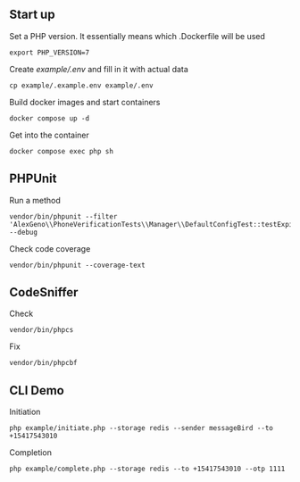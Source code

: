 ## Start up
Set a PHP version. It essentially means which .Dockerfile will be used
```shell
export PHP_VERSION=7
```
Create *example/.env* and fill in it with actual data
```shell
cp example/.example.env example/.env 
```
Build docker images and start containers
```shell
docker compose up -d
```
Get into the container
```shell
docker compose exec php sh
```
## PHPUnit
Run a method
```shell
vendor/bin/phpunit --filter 'AlexGeno\\PhoneVerificationTests\\Manager\\DefaultConfigTest::testExpiredOtpException'  --debug
```
Check code coverage
```shell
vendor/bin/phpunit --coverage-text
```
## CodeSniffer
Check
```shell
vendor/bin/phpcs 
```

Fix
```shell
vendor/bin/phpcbf
```

## CLI Demo

Initiation
```shell
php example/initiate.php --storage redis --sender messageBird --to +15417543010
```
Completion
```shell
php example/complete.php --storage redis --to +15417543010 --otp 1111
```
